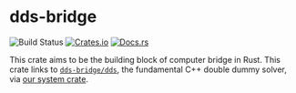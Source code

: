 dds-bridge
==========
![Build Status](https://github.com/jdh8/dds-bridge/actions/workflows/rust.yml/badge.svg)
[![Crates.io](https://img.shields.io/crates/v/dds-bridge.svg)](https://crates.io/crates/dds-bridge)
[![Docs.rs](https://docs.rs/dds-bridge/badge.svg)](https://docs.rs/dds-bridge)

This crate aims to be the building block of computer bridge in Rust.
This crate links to [`dds-bridge/dds`][dds], the fundamental C++ double
dummy solver, via [our system crate][sys].

[dds]: https://github.com/dds-bridge/dds
[sys]: https://lib.rs/crates/dds-bridge-sys
